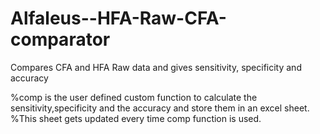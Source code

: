 # Alfaleus--HFA-Raw-CFA-comparator
Compares CFA and HFA Raw data and gives sensitivity, specificity and accuracy

%comp is the user defined custom function to calculate the sensitivity,specificity and the accuracy and store them in an excel sheet. 
%This sheet gets updated every time comp function is used.
